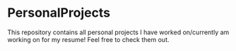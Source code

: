 # PersonalProjects
This repository contains all personal projects I have worked on/currently am working on for my resume! Feel free to check them out.
